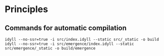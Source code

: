 # Principles
## Commands for automatic compilation
```
idyll --no-ssr=true -i src/index.idyll --static src/_static -o build
idyll --no-ssr=true -i src/emergence/index.idyll --static src/emergence/_static -o build/emergence
```